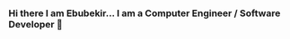 ### Hi there I am Ebubekir... I am a Computer Engineer / Software Developer 👋

<!--
**ebubekirdgn/ebubekirdgn** is a ✨ _special_ ✨ repository because its `README.md` (this file) appears on your GitHub profile

### [![GitHub stars](https://img.shields.io/github/stars/Naereen/StrapDown.js.svg?style=social&label=Star&maxAge=2592000)](https://GitHub.com/Naereen/StrapDown.js/stargazers/)

